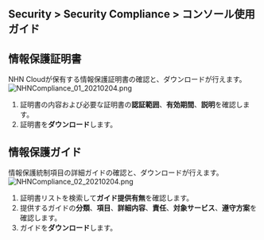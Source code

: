 ## Security > Security Compliance > コンソール使用ガイド

## 情報保護証明書

NHN Cloudが保有する情報保護証明書の確認と、ダウンロードが行えます。
![NHNCompliance_01_20210204.png](https://static.toastoven.net/prod_serversecuritycheck/NHNCompliance_01_20210525.png)
1. 証明書の内容および必要な証明書の**認証範囲**、**有効期間**、**説明**を確認します。
2. 証明書を**ダウンロード**します。


## 情報保護ガイド

情報保護統制項目の詳細ガイドの確認と、ダウンロードが行えます。
![NHNCompliance_02_20210204.png](https://static.toastoven.net/prod_serversecuritycheck/NHNCompliance_02_20210525.png)
1. 証明書リストを検索して**ガイド提供有無**を確認します。
2. 提供するガイドの**分類**、**項目**、**詳細内容**、**責任**、**対象サービス**、**遵守方案**を確認します。 
3. ガイドを**ダウンロード**します。
